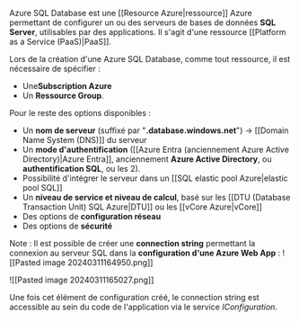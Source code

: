 
Azure SQL Database est une [[Resource Azure|ressource]] Azure permettant de configurer un ou des serveurs de bases de données **SQL Server**, utilisables par des applications. Il s'agit d'une ressource [[Platform as a Service (PaaS)|PaaS]].

Lors de la création d'une Azure SQL Database, comme tout ressource, il est nécessaire de spécifier :
- Une**Subscription Azure**
- Un **Ressource Group**.

Pour le reste des options disponibles : 
- Un **nom de serveur** (suffixé par "**.database.windows.net**") -> [[Domain Name System (DNS)]] du serveur
- Un **mode d'authentification** ([[Azure Entra (anciennement Azure Active Directory)|Azure Entra]], anciennement **Azure Active Directory**, ou **authentification SQL**, ou les 2).
- Possibilité d'intégrer le serveur dans un [[SQL elastic pool Azure|elastic pool SQL]]
- Un **niveau de service et niveau de calcul**, basé sur les [[DTU (Database Transaction Unit) SQL Azure|DTU]] ou les [[vCore Azure|vCore]]
- Des options de **configuration réseau**
- Des options de **sécurité**

Note : Il est possible de créer une **connection string** permettant la connexion au serveur SQL dans la **configuration d'une Azure Web App** : 
![[Pasted image 20240311164950.png]]

![[Pasted image 20240311165027.png]]

Une fois cet élément de configuration créé, le connection string est accessible au sein du code de l'application via le service *IConfiguration*.